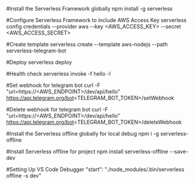 #Install the Serverless Framework globally
npm install -g serverless

#Configure Serverless Framework to include AWS Access Key
serverless config credentials --provider aws --key <AWS_ACCESS_KEY> --secret <AWS_ACCESS_SECRET>

#Create template
serverless create --template aws-nodejs --path serverless-telegram-bot

#Deploy
serverless deploy

#Health check
serverless invoke -f hello -l

#Set webhook for telegram bot
curl -F "url=https://<AWS_ENDPOINT>/dev/api/hello" https://api.telegram.org/bot<TELEGRAM_BOT_TOKEN>/setWebhook

#Delete webhook for telegram bot
curl -F "url=https://<AWS_ENDPOINT>/dev/api/hello" https://api.telegram.org/bot<TELEGRAM_BOT_TOKEN>/deleteWebhook

#Install the Serverless offline globally for local debug
npm i -g serverless-offline

#Install Serverless offline for project
npm install serverless-offline --save-dev

#Setting Up VS Code Debugger
"start": "./node_modules/.bin/serverless offline -s dev"
